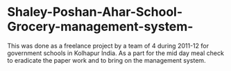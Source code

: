 Shaley-Poshan-Ahar-School-Grocery-management-system-
====================================================
This was done as a freelance project by a team of 4 during 2011-12 for
government schools in Kolhapur India. As a part for the mid day meal
check to eradicate the paper work and to bring on the management system.
